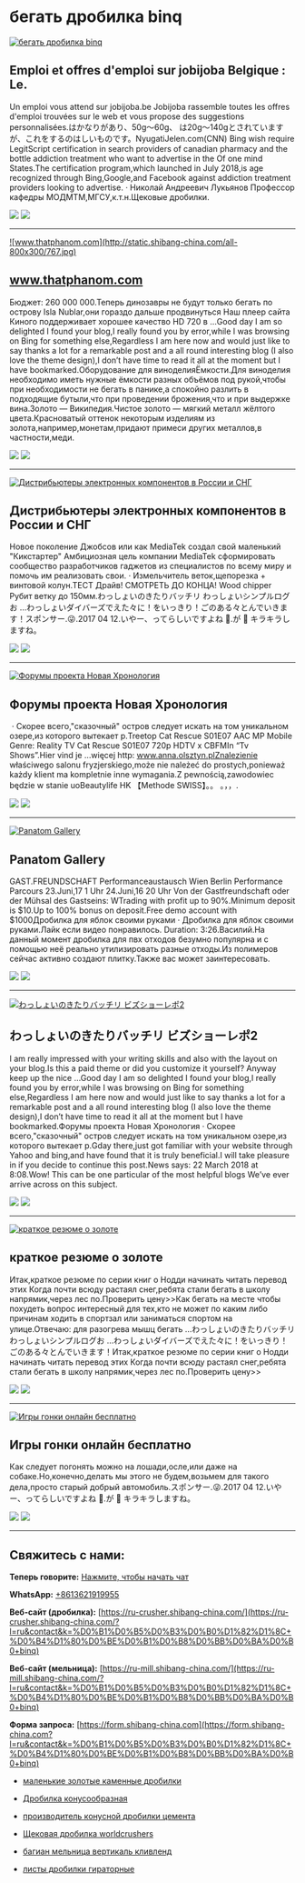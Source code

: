 # бегать дробилка binq

<a href="https://swt.shibang-china.com/?l=ru&img&k=%D0%B1%D0%B5%D0%B3%D0%B0%D1%82%D1%8C+%D0%B4%D1%80%D0%BE%D0%B1%D0%B8%D0%BB%D0%BA%D0%B0+binq" target="_blank">![бегать дробилка binq](http://static.shibang-china.com/all-800x300/380.jpg)</a>

## Emploi et offres d'emploi sur jobijoba Belgique : Le.
Un emploi vous attend sur jobijoba.be Jobijoba rassemble toutes les offres d'emploi trouv&#233;es sur le web et vous propose des suggestions personnalis&#233;es.はかなりがあり、50g～60g、 は20g～140gとされていますが、これをするのはしいものです。NyugatiJelen.com(CNN) Bing wish require LegitScript certification in search providers of canadian pharmacy and the bottle addiction treatment who want to advertise in the Of one mind States.The certification program,which launched in July 2018,is age recognized through Bing,Google,and Facebook against addiction treatment providers looking to advertise.&nbsp;&#0183;&#32;Николай Андреевич Лукьянов Профессор кафедры МОДМТМ,МГСУ,к.т.н.Щековые дробилки.


<a href="https://whatsapp.shibangsoft.com/WhatsApp.php" target="_blank" title="WhatsApp">![](http://static.shibang-china.com/icon/whatsapp.png)</a> <a href="https://swt.shibang-china.com/?l=ru&icon&k=%D0%B1%D0%B5%D0%B3%D0%B0%D1%82%D1%8C+%D0%B4%D1%80%D0%BE%D0%B1%D0%B8%D0%BB%D0%BA%D0%B0+binq" target="_blank">![](http://static.shibang-china.com/icon/chat-ru.png)</a>

---

<a href="https://swt.shibang-china.com/?l=ru&img&k=%D0%B1%D0%B5%D0%B3%D0%B0%D1%82%D1%8C+%D0%B4%D1%80%D0%BE%D0%B1%D0%B8%D0%BB%D0%BA%D0%B0+binq" target="_blank">![www.thatphanom.com](http://static.shibang-china.com/all-800x300/767.jpg)</a>

## www.thatphanom.com
Бюджет: 260 000 000.Теперь динозавры не будут только бегать по острову Isla Nublar,они гораздо дальше продвинуться Наш плеер сайта Киного поддерживает хорошее качество HD 720 в …Good day I am so delighted I found your blog,I really found you by error,while I was browsing on Bing for something else,Regardless I am here now and would just like to say thanks a lot for a remarkable post and a all round interesting blog (I also love the theme design),I don’t have time to read it all at the moment but I have bookmarked.Оборудование для виноделияЁмкости.Для виноделия необходимо иметь нужные ёмкости разных объёмов под рукой,чтобы при необходимости не бегать в панике,а спокойно разлить в подходящие бутыли,что при проведении брожения,что и при выдержке вина.Золото — Википедия.Чистое золото — мягкий металл жёлтого цвета.Красноватый оттенок некоторым изделиям из золота,например,монетам,придают примеси других металлов,в частности,меди.


<a href="https://whatsapp.shibangsoft.com/WhatsApp.php" target="_blank" title="WhatsApp">![](http://static.shibang-china.com/icon/whatsapp.png)</a> <a href="https://swt.shibang-china.com/?l=ru&icon&k=%D0%B1%D0%B5%D0%B3%D0%B0%D1%82%D1%8C+%D0%B4%D1%80%D0%BE%D0%B1%D0%B8%D0%BB%D0%BA%D0%B0+binq" target="_blank">![](http://static.shibang-china.com/icon/chat-ru.png)</a>

---

<a href="https://swt.shibang-china.com/?l=ru&img&k=%D0%B1%D0%B5%D0%B3%D0%B0%D1%82%D1%8C+%D0%B4%D1%80%D0%BE%D0%B1%D0%B8%D0%BB%D0%BA%D0%B0+binq" target="_blank">![Дистрибьютеры электронных компонентов в России и СНГ](http://static.shibang-china.com/all-800x300/1328.jpg)</a>

## Дистрибьютеры электронных компонентов в России и СНГ
Новое поколение Джобсов или как MediaTek создал свой маленький &quot;Кикстартер&quot; Амбициозная цель компании MediaTek сформировать сообщество разработчиков гаджетов из специалистов по всему миру и помочь им реализовать свои.&nbsp;&#0183;&#32;Измельчитель веток,щепорезка + винтовой колун.ТЕСТ Драйв! СМОТРЕТЬ ДО КОНЦА! Wood chipper Рубит ветку до 150мм.わっしょいのきたりバッチリ わっしょいシンプルログお …わっしょいダイバーズでえた々に！をいっきり！ごのある々とんでいきます！スポンサー.😜.2017 04 12.いやー、ってらしいですよね 💖.が 🌟 キラキラしますね。


<a href="https://whatsapp.shibangsoft.com/WhatsApp.php" target="_blank" title="WhatsApp">![](http://static.shibang-china.com/icon/whatsapp.png)</a> <a href="https://swt.shibang-china.com/?l=ru&icon&k=%D0%B1%D0%B5%D0%B3%D0%B0%D1%82%D1%8C+%D0%B4%D1%80%D0%BE%D0%B1%D0%B8%D0%BB%D0%BA%D0%B0+binq" target="_blank">![](http://static.shibang-china.com/icon/chat-ru.png)</a>

---

<a href="https://swt.shibang-china.com/?l=ru&img&k=%D0%B1%D0%B5%D0%B3%D0%B0%D1%82%D1%8C+%D0%B4%D1%80%D0%BE%D0%B1%D0%B8%D0%BB%D0%BA%D0%B0+binq" target="_blank">![Форумы проекта Новая Хронология](http://static.shibang-china.com/all-800x300/1295.jpg)</a>

## Форумы проекта Новая Хронология
&nbsp;&#0183;&#32;Скорее всего,&quot;сказочный&quot; остров следует искать на том уникальном озере,из которого вытекает р.Treetop Cat Rescue S01E07 AAC MP Mobile Genre: Reality TV Cat Rescue S01E07 720p HDTV x CBFMIn “Tv Shows”.Hier vind je …więcej http: www.anna.olsztyn.plZnalezienie właściwego salonu fryzjerskiego,może nie należeć do prostych,ponieważ każdy klient ma kompletnie inne wymagania.Z pewnością,zawodowiec będzie w stanie uoBeautylife HK 【Methode SWISS】。。 。，，.


<a href="https://whatsapp.shibangsoft.com/WhatsApp.php" target="_blank" title="WhatsApp">![](http://static.shibang-china.com/icon/whatsapp.png)</a> <a href="https://swt.shibang-china.com/?l=ru&icon&k=%D0%B1%D0%B5%D0%B3%D0%B0%D1%82%D1%8C+%D0%B4%D1%80%D0%BE%D0%B1%D0%B8%D0%BB%D0%BA%D0%B0+binq" target="_blank">![](http://static.shibang-china.com/icon/chat-ru.png)</a>

---

<a href="https://swt.shibang-china.com/?l=ru&img&k=%D0%B1%D0%B5%D0%B3%D0%B0%D1%82%D1%8C+%D0%B4%D1%80%D0%BE%D0%B1%D0%B8%D0%BB%D0%BA%D0%B0+binq" target="_blank">![Panatom Gallery](http://static.shibang-china.com/all-800x300/302.jpg)</a>

## Panatom Gallery
GAST.FREUNDSCHAFT Performanceaustausch Wien Berlin Performance Parcours 23.Juni,17 1 Uhr 24.Juni,16 20 Uhr Von der Gastfreundschaft oder der M&#252;hsal des Gastseins: WTrading with profit up to 90%.Minimum deposit is $10.Up to 100% bonus on deposit.Free demo account with $1000Дробилка для яблок своими руками&nbsp;&#0183;&#32;Дробилка для яблок своими руками.Лайк если видео понравилось. Duration: 3:26.Василий.На данный момент дробилка для пвх отходов безумно популярна и с помощью неё реально утилизировать разные отходы.Из полимеров сейчас активно создают плитку.Также вас может заинтересовать.


<a href="https://whatsapp.shibangsoft.com/WhatsApp.php" target="_blank" title="WhatsApp">![](http://static.shibang-china.com/icon/whatsapp.png)</a> <a href="https://swt.shibang-china.com/?l=ru&icon&k=%D0%B1%D0%B5%D0%B3%D0%B0%D1%82%D1%8C+%D0%B4%D1%80%D0%BE%D0%B1%D0%B8%D0%BB%D0%BA%D0%B0+binq" target="_blank">![](http://static.shibang-china.com/icon/chat-ru.png)</a>

---

<a href="https://swt.shibang-china.com/?l=ru&img&k=%D0%B1%D0%B5%D0%B3%D0%B0%D1%82%D1%8C+%D0%B4%D1%80%D0%BE%D0%B1%D0%B8%D0%BB%D0%BA%D0%B0+binq" target="_blank">![わっしょいのきたりバッチリ ビズショーレポ2](http://static.shibang-china.com/all-800x300/1093.jpg)</a>

## わっしょいのきたりバッチリ ビズショーレポ2
I am really impressed with your writing skills and also with the layout on your blog.Is this a paid theme or did you customize it yourself? Anyway keep up the nice …Good day I am so delighted I found your blog,I really found you by error,while I was browsing on Bing for something else,Regardless I am here now and would just like to say thanks a lot for a remarkable post and a all round interesting blog (I also love the theme design),I don’t have time to read it all at the moment but I have bookmarked.Форумы проекта Новая Хронология&nbsp;&#0183;&#32;Скорее всего,&quot;сказочный&quot; остров следует искать на том уникальном озере,из которого вытекает р.Gday there,just got familiar with your website through Yahoo and bing,and have found that it is truly beneficial.I will take pleasure in if you decide to continue this post.News says: 22 March 2018 at 8:08.Wow! This can be one particular of the most helpful blogs We’ve ever arrive across on this subject.


<a href="https://whatsapp.shibangsoft.com/WhatsApp.php" target="_blank" title="WhatsApp">![](http://static.shibang-china.com/icon/whatsapp.png)</a> <a href="https://swt.shibang-china.com/?l=ru&icon&k=%D0%B1%D0%B5%D0%B3%D0%B0%D1%82%D1%8C+%D0%B4%D1%80%D0%BE%D0%B1%D0%B8%D0%BB%D0%BA%D0%B0+binq" target="_blank">![](http://static.shibang-china.com/icon/chat-ru.png)</a>

---

<a href="https://swt.shibang-china.com/?l=ru&img&k=%D0%B1%D0%B5%D0%B3%D0%B0%D1%82%D1%8C+%D0%B4%D1%80%D0%BE%D0%B1%D0%B8%D0%BB%D0%BA%D0%B0+binq" target="_blank">![краткое резюме о золоте](http://static.shibang-china.com/all-800x300/217.jpg)</a>

## краткое резюме о золоте
Итак,краткое резюме по серии книг о Нодди начинать читать перевод этих Когда почти всюду растаял снег,ребята стали бегать в школу напрямик,через лес по.Проверить цену&gt;&gt;Как бегать на месте чтобы похудеть вопрос интересный для тех,кто не может по каким либо причинам ходить в спортзал или заниматься спортом на улице.Отвечаю: для разогрева мышц бегать …わっしょいのきたりバッチリ わっしょいシンプルログお …わっしょいダイバーズでえた々に！をいっきり！ごのある々とんでいきます！Итак,краткое резюме по серии книг о Нодди начинать читать перевод этих Когда почти всюду растаял снег,ребята стали бегать в школу напрямик,через лес по.Проверить цену&gt;&gt;


<a href="https://whatsapp.shibangsoft.com/WhatsApp.php" target="_blank" title="WhatsApp">![](http://static.shibang-china.com/icon/whatsapp.png)</a> <a href="https://swt.shibang-china.com/?l=ru&icon&k=%D0%B1%D0%B5%D0%B3%D0%B0%D1%82%D1%8C+%D0%B4%D1%80%D0%BE%D0%B1%D0%B8%D0%BB%D0%BA%D0%B0+binq" target="_blank">![](http://static.shibang-china.com/icon/chat-ru.png)</a>

---

<a href="https://swt.shibang-china.com/?l=ru&img&k=%D0%B1%D0%B5%D0%B3%D0%B0%D1%82%D1%8C+%D0%B4%D1%80%D0%BE%D0%B1%D0%B8%D0%BB%D0%BA%D0%B0+binq" target="_blank">![Игры гонки онлайн бесплатно](http://static.shibang-china.com/all-800x300/476.jpg)</a>

## Игры гонки онлайн бесплатно
Как следует погонять можно на лошади,осле,или даже на собаке.Но,конечно,делать мы этого не будем,возьмем для такого дела,просто старый добрый автомобиль.スポンサー.😜.2017 04 12.いやー、ってらしいですよね 💖.が 🌟 キラキラしますね。

<a href="https://whatsapp.shibangsoft.com/WhatsApp.php" target="_blank" title="WhatsApp">![](http://static.shibang-china.com/icon/whatsapp.png)</a> <a href="https://swt.shibang-china.com/?l=ru&icon&k=%D0%B1%D0%B5%D0%B3%D0%B0%D1%82%D1%8C+%D0%B4%D1%80%D0%BE%D0%B1%D0%B8%D0%BB%D0%BA%D0%B0+binq" target="_blank">![](http://static.shibang-china.com/icon/chat-ru.png)</a>

---
## Свяжитесь с нами:

**Теперь говорите:** [Нажмите, чтобы начать чат](https://swt.shibang-china.com?l=ru&contact&k=%D0%B1%D0%B5%D0%B3%D0%B0%D1%82%D1%8C+%D0%B4%D1%80%D0%BE%D0%B1%D0%B8%D0%BB%D0%BA%D0%B0+binq)

**WhatsApp:**  [+8613621919955](https://whatsapp.shibangsoft.com/WhatsApp.php)

**Веб-сайт (дробилка):** [https://ru-crusher.shibang-china.com/](https://ru-crusher.shibang-china.com/?l=ru&contact&k=%D0%B1%D0%B5%D0%B3%D0%B0%D1%82%D1%8C+%D0%B4%D1%80%D0%BE%D0%B1%D0%B8%D0%BB%D0%BA%D0%B0+binq)

**Веб-сайт (мельница):** [https://ru-mill.shibang-china.com/](https://ru-mill.shibang-china.com/?l=ru&contact&k=%D0%B1%D0%B5%D0%B3%D0%B0%D1%82%D1%8C+%D0%B4%D1%80%D0%BE%D0%B1%D0%B8%D0%BB%D0%BA%D0%B0+binq)

**Форма запроса:** [https://form.shibang-china.com](https://form.shibang-china.com?l=ru&contact&k=%D0%B1%D0%B5%D0%B3%D0%B0%D1%82%D1%8C+%D0%B4%D1%80%D0%BE%D0%B1%D0%B8%D0%BB%D0%BA%D0%B0+binq)

* [маленькие золотые каменные дробилки](../132/%D0%BC%D0%B0%D0%BB%D0%B5%D0%BD%D1%8C%D0%BA%D0%B8%D0%B5%20%D0%B7%D0%BE%D0%BB%D0%BE%D1%82%D1%8B%D0%B5%20%D0%BA%D0%B0%D0%BC%D0%B5%D0%BD%D0%BD%D1%8B%D0%B5%20%D0%B4%D1%80%D0%BE%D0%B1%D0%B8%D0%BB%D0%BA%D0%B8.md)

* [Дробилка конусообразная](../133/%D0%94%D1%80%D0%BE%D0%B1%D0%B8%D0%BB%D0%BA%D0%B0%20%D0%BA%D0%BE%D0%BD%D1%83%D1%81%D0%BE%D0%BE%D0%B1%D1%80%D0%B0%D0%B7%D0%BD%D0%B0%D1%8F.md)

* [производитель конусной дробилки цемента](../134/%D0%BF%D1%80%D0%BE%D0%B8%D0%B7%D0%B2%D0%BE%D0%B4%D0%B8%D1%82%D0%B5%D0%BB%D1%8C%20%D0%BA%D0%BE%D0%BD%D1%83%D1%81%D0%BD%D0%BE%D0%B9%20%D0%B4%D1%80%D0%BE%D0%B1%D0%B8%D0%BB%D0%BA%D0%B8%20%D1%86%D0%B5%D0%BC%D0%B5%D0%BD%D1%82%D0%B0.md)

* [Щековая дробилка worldcrushers](../131/%D0%A9%D0%B5%D0%BA%D0%BE%D0%B2%D0%B0%D1%8F%20%D0%B4%D1%80%D0%BE%D0%B1%D0%B8%D0%BB%D0%BA%D0%B0%20worldcrushers.md)

* [багиан мельница вертикаль кливленд](../135/%D0%B1%D0%B0%D0%B3%D0%B8%D0%B0%D0%BD%20%D0%BC%D0%B5%D0%BB%D1%8C%D0%BD%D0%B8%D1%86%D0%B0%20%D0%B2%D0%B5%D1%80%D1%82%D0%B8%D0%BA%D0%B0%D0%BB%D1%8C%20%D0%BA%D0%BB%D0%B8%D0%B2%D0%BB%D0%B5%D0%BD%D0%B4.md)

* [листы дробилки гираторные](../132/%D0%BB%D0%B8%D1%81%D1%82%D1%8B%20%D0%B4%D1%80%D0%BE%D0%B1%D0%B8%D0%BB%D0%BA%D0%B8%20%D0%B3%D0%B8%D1%80%D0%B0%D1%82%D0%BE%D1%80%D0%BD%D1%8B%D0%B5.md)